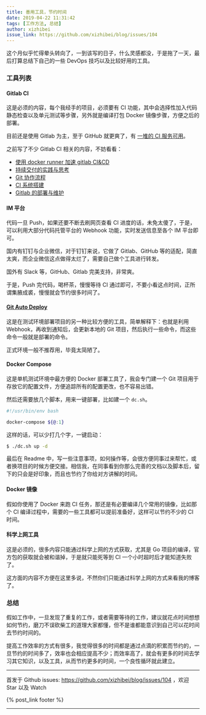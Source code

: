 ```yaml
---
title: 善用工具，节约时间
date: 2019-04-22 11:31:42
tags: [工作方法, 总结]
author: xizhibei
issue_link: https://github.com/xizhibei/blog/issues/104
---
```

<!-- en_title: save-time-by-tools -->

这个月似乎忙得晕头转向了，一到该写的日子，什么灵感都没，于是拖了一天，最后打算总结下自己的一些 DevOps 技巧以及比较好用的工具。

### 工具列表
#### Gitlab CI
这是必须的内容，每个我经手的项目，必须要有 CI 功能，其中会选择性加入代码静态检查以及单元测试等步骤，另外就是编译打包 Docker 镜像步骤，方便之后的部署。

目前还是使用 Gitlab 为主，至于 GitHub 就更爽了，有 [一堆的 CI 服务可用][1]。

之前写了不少 Gitlab CI 相关的内容，不妨看看：

- [使用 docker runner 加速 gitlab CI&CD](https://github.com/xizhibei/blog/issues/49)
- [持续交付的实践与思考](https://github.com/xizhibei/blog/issues/42)
- [Git 协作流程](https://github.com/xizhibei/blog/issues/39)
- [CI 系统搭建](https://github.com/xizhibei/blog/issues/26)
- [Gitlab 的部署与维护](https://github.com/xizhibei/blog/issues/61)

#### IM 平台
代码一旦 Push，如果还要不断去刷网页查看 CI 进度的话，未免太傻了，于是，可以利用大部分代码托管平台的 Webhook 功能，实时发送信息至各个 IM 平台即可。

国内有钉钉与企业微信，对于钉钉来说，它做了 Gitlab、GitHub 等的适配，简直太爽，而企业微信这点做得太烂了，需要自己做个工具进行转发。

国外有 Slack 等，GitHub、Gitlab 完美支持，非常爽。

于是，Push 完代码，喝杯茶，慢慢等待 CI 通过即可，不要小看这点时间，正所谓集腋成裘，慢慢就会节约很多时间了。

#### [Git Auto Deploy][2]
这是在测试环境部署项目的另一种比较方便的工具，简单解释下：也就是利用 Webhook，再收到通知后，会更新本地的 Git 项目，然后执行一些命令，而这些命令一般就是部署的命令。

正式环境一般不推荐用，毕竟太简陋了。

#### Docker Compose
这是单机测试环境中最方便的 Docker 部署工具了，我会专门建一个 Git 项目用于存放它的配置文件，方便追踪所有的配置更改，也不容易出错。

然后还需要放几个脚本，用来一键部署，比如建一个 `dc.sh`。

```bash
#!/usr/bin/env bash

docker-compose ${@:1}
```

这样的话，可以少打几个字，一键启动：

```bash
$ ./dc.sh up -d
```

最后在 Readme 中，写一些注意事项，如何操作等，会很方便同事过来帮忙，或者换项目的时候方便交接。相信我，在同事看到你那么完善的文档以及脚本后，留下的只会是好印象，而且也节约了你给对方讲解的时间。

#### Docker 镜像
假如你使用了 Docker 来跑 CI 任务，那还是有必要编译几个常用的镜像，比如那个 CI 编译过程中，需要的一些工具都可以提前准备好，这样可以节约不少的 CI 时间。

#### 科学上网工具
这是必须的，很多内容只能通过科学上网的方式获取，尤其是 Go 项目的编译，官方包的获取就会被和谐掉，于是就只能死等到 CI 一个小时超时后才能知道失败了。

这方面的内容不方便在这里多说，不然你们只能通过科学上网的方式来看我的博客了。

### 总结
假如工作中，一旦发现了重复的工作，或者需要等待的工作，建议就花点时间想想如何节约，磨刀不误砍柴工的道理大家都懂，但不是谁都能意识到自己可以花时间去节约时间的。

提高工作效率的方式有很多，我觉得很多的时间都是通过点滴的积累而节约的，一旦节约的时间多了，效率也会相应提高不少；而效率高了，就会有更多的时间去学习其它知识，以及工具，从而节约更多的时间，一个良性循环就此建立。

[1]: https://github.com/marketplace/category/continuous-integration
[2]: https://github.com/olipo186/Git-Auto-Deploy

***
首发于 Github issues: https://github.com/xizhibei/blog/issues/104 ，欢迎 Star 以及 Watch

{% post_link footer %}
***